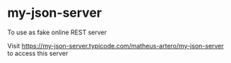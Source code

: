 # my-json-server
To use as fake online REST server

Visit https://my-json-server.typicode.com/matheus-artero/my-json-server to access this server
